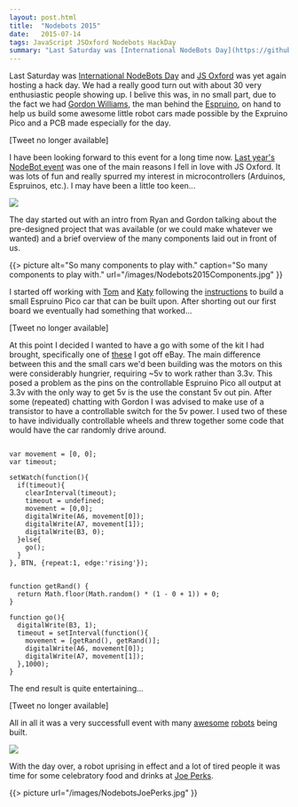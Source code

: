 ```yaml
---
layout: post.html
title:  "Nodebots 2015"
date:   2015-07-14
tags: JavaScript JSOxford Nodebots HackDay
summary: "Last Saturday was [International NodeBots Day](https://github.com/nodebots/nodebotsday) and [JS Oxford](http://JSOxford.com) was yet again hosting a hack day."
---
```


Last Saturday was [International NodeBots Day](https://github.com/nodebots/nodebotsday) and [JS Oxford](http://JSOxford.com) was yet again hosting a hack day. We had a really good turn out with about 30 very enthusiastic people showing up. I belive this was, in no small part, due to the fact we had [Gordon Williams](https://twitter.com/espruino), the man behind the [Espruino](http://www.espruino.com/), on hand to help us build some awesome little robot cars made possible by the Expruino Pico and a PCB made especially for the day.

[Tweet no longer available]

I have been looking forward to this event for a long time now. [Last year's NodeBot event](https://blog.marcusnoble.co.uk/2014-08-24-nodebots/) was one of the main reasons I fell in love with JS Oxford. It was lots of fun and really spurred my interest in microcontrollers (Arduinos, Espruinos, etc.). I may have been a little too keen...

[![](/images/tweets/624607801277427712.svg)](https://twitter.com/tweet/status/624607801277427712)

The day started out with an intro from Ryan and Gordon talking about the pre-designed project that was available (or we could make whatever we wanted) and a brief overview of the many components laid out in front of us.

{{> picture alt="So many components to play with." caption="So many components to play with." url="/images/Nodebots2015Components.jpg" }}

I started off working with [Tom](https://twitter.com/neverontarget) and [Katy](https://twitter.com/katyemoe) following the [instructions](https://github.com/espruino/EspruinoDocs/blob/master/devices/RobotPCB.md) to build a small Espruino Pico car that can be built upon. After shorting out our first board we eventually had something that worked...

[Tweet no longer available]

At this point I decided I wanted to have a go with some of the kit I had brought, specifically one of [these](http://www.ebay.co.uk/itm/Hot-sale-Motor-Smart-Robot-Car-Chassis-Speed-Encoder-Battery-Box-For-Arduino-DDS/391198705451) I got off eBay. The main difference between this and the small cars we'd been building was the motors on this were considerably hungrier, requiring ~5v to work rather than 3.3v. This posed a problem as the pins on the controllable Espruino Pico all output at 3.3v with the only way to get 5v is the use the constant 5v out pin. After some (repeated) chatting with Gordon I was advised to make use of a transistor to have a controllable switch for the 5v power. I used two of these to have individually controllable wheels and threw together some code that would have the car randomly drive around.

<pre><code class="javascript">
var movement = [0, 0];
var timeout;

setWatch(function(){
  if(timeout){
    clearInterval(timeout);
    timeout = undefined;
    movement = [0,0];
    digitalWrite(A6, movement[0]);
    digitalWrite(A7, movement[1]);
    digitalWrite(B3, 0);
  }else{
    go();
  }
}, BTN, {repeat:1, edge:'rising'});


function getRand() {
  return Math.floor(Math.random() * (1 - 0 + 1)) + 0;
}

function go(){
  digitalWrite(B3, 1);
  timeout = setInterval(function(){
    movement = [getRand(), getRand()];
    digitalWrite(A6, movement[0]);
    digitalWrite(A7, movement[1]);
  },1000);
}
</code></pre>

The end result is quite entertaining...

[Tweet no longer available]

All in all it was a very successfull event with many [awesome](https://twitter.com/danielthepope/status/624969982934392832) [robots](https://twitter.com/roylinesuk/status/625029819550564352) being built.

[![](/images/tweets/624964081691324416.svg)](https://twitter.com/tweet/status/624964081691324416)

With the day over, a robot uprising in effect and a lot of tired people it was time for some celebratory food and drinks at [Joe Perks](http://joeperksandco.co.uk/).

{{> picture url="/images/NodebotsJoePerks.jpg" }}
